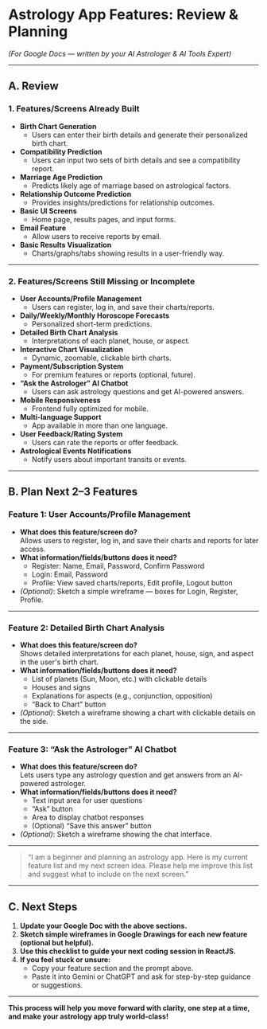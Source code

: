 # Astrology App Features: Review & Planning  
*(For Google Docs — written by your AI Astrologer & AI Tools Expert)*

---

## **A. Review**

### **1. Features/Screens Already Built**

- **Birth Chart Generation**
  - Users can enter their birth details and generate their personalized birth chart.
- **Compatibility Prediction**
  - Users can input two sets of birth details and see a compatibility report.
- **Marriage Age Prediction**
  - Predicts likely age of marriage based on astrological factors.
- **Relationship Outcome Prediction**
  - Provides insights/predictions for relationship outcomes.
- **Basic UI Screens**
  - Home page, results pages, and input forms.
- **Email Feature**
  - Allow users to receive reports by email.
- **Basic Results Visualization**
  - Charts/graphs/tabs showing results in a user-friendly way.

---

### **2. Features/Screens Still Missing or Incomplete**

- **User Accounts/Profile Management**  
  - Users can register, log in, and save their charts/reports.
- **Daily/Weekly/Monthly Horoscope Forecasts**
  - Personalized short-term predictions.
- **Detailed Birth Chart Analysis**
  - Interpretations of each planet, house, or aspect.
- **Interactive Chart Visualization**
  - Dynamic, zoomable, clickable birth charts.
- **Payment/Subscription System**
  - For premium features or reports (optional, future).
- **“Ask the Astrologer” AI Chatbot**
  - Users can ask astrology questions and get AI-powered answers.
- **Mobile Responsiveness**
  - Frontend fully optimized for mobile.
- **Multi-language Support**
  - App available in more than one language.
- **User Feedback/Rating System**
  - Users can rate the reports or offer feedback.
- **Astrological Events Notifications**
  - Notify users about important transits or events.

---

## **B. Plan Next 2–3 Features**

### **Feature 1: User Accounts/Profile Management**

- **What does this feature/screen do?**  
  Allows users to register, log in, and save their charts and reports for later access.
- **What information/fields/buttons does it need?**  
  - Register: Name, Email, Password, Confirm Password  
  - Login: Email, Password  
  - Profile: View saved charts/reports, Edit profile, Logout button  
- *(Optional)*: Sketch a simple wireframe — boxes for Login, Register, Profile.

---

### **Feature 2: Detailed Birth Chart Analysis**

- **What does this feature/screen do?**  
  Shows detailed interpretations for each planet, house, sign, and aspect in the user's birth chart.
- **What information/fields/buttons does it need?**  
  - List of planets (Sun, Moon, etc.) with clickable details  
  - Houses and signs  
  - Explanations for aspects (e.g., conjunction, opposition)  
  - “Back to Chart” button  
- *(Optional)*: Sketch a wireframe showing a chart with clickable details on the side.

---

### **Feature 3: “Ask the Astrologer” AI Chatbot**

- **What does this feature/screen do?**  
  Lets users type any astrology question and get answers from an AI-powered astrologer.
- **What information/fields/buttons does it need?**  
  - Text input area for user questions  
  - “Ask” button  
  - Area to display chatbot responses  
  - (Optional) “Save this answer” button  
- *(Optional)*: Sketch a wireframe showing the chat interface.

---

> “I am a beginner and planning an astrology app. Here is my current feature list and my next screen idea. Please help me improve this list and suggest what to include on the next screen.”

---

## **C. Next Steps**

1. **Update your Google Doc with the above sections.**
2. **Sketch simple wireframes in Google Drawings for each new feature (optional but helpful).**
3. **Use this checklist to guide your next coding session in ReactJS.**
4. **If you feel stuck or unsure:**  
   - Copy your feature section and the prompt above.  
   - Paste it into Gemini or ChatGPT and ask for step-by-step guidance or suggestions.

---

**This process will help you move forward with clarity, one step at a time, and make your astrology app truly world-class!**
